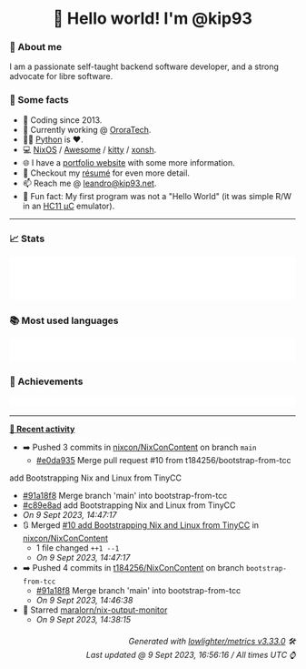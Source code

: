<!-- README template, populated using this action:
     https://github.com/kip93/kip93/blob/main/.github/workflows/readme.yml. -->

<h1 align="center">👋 Hello world! I'm @kip93</h1> <!-- LOGIN => username -->

### 👤 About me

I am a passionate self-taught backend software developer, and a strong advocate for libre software.


### 💬 Some facts

* 📅 Coding since 2013.
* 💼 Currently working @ [OroraTech](https://ororatech.com/).
* 👨‍💻 [Python](https://github.com/search?q=user%3Akip93&l=python) is ❤️. <!-- LOGIN => username -->
* 💻 [NixOS](https://github.com/NixOS/) /
     [Awesome](https://github.com/awesomeWM/) /
     [kitty](https://github.com/kovidgoyal/kitty/) /
     [xonsh](https://github.com/xonsh/).
* 🌐 I have a [portfolio website](https://kip93.net/) with some more information.
* 📝 Checkout my [résumé](https://kip93.net/resume/) for even more detail.
* 📫 Reach me @ [leandro@kip93.net](mailto:leandro@kip93.net).
* 🎲 Fun fact: My first program was not a "Hello World" (it was simple R/W in an [HC11 µC](https://en.wikipedia.org/wiki/68HC11) emulator).


-----------------------------------------------------------------------------------------------------------------------


### 📈 Stats

![](./stats.svg)


### 📚 Most used languages <!-- by percentage, in decreasing order -->

![](./languages.svg)


### 🏅 Achievements

![](./achievements.svg)


-----------------------------------------------------------------------------------------------------------------------


**[📰 Recent activity](https://github.com/kip93)**
* ➡️ Pushed 3 commits in [nixcon/NixConContent](https://github.com/nixcon/NixConContent) on branch `main`
  * [#e0da935](https://github.com/nixcon/NixConContent/commit/e0da935) Merge pull request #10 from t184256/bootstrap-from-tcc

add Bootstrapping Nix and Linux from TinyCC
  * [#91a18f8](https://github.com/nixcon/NixConContent/commit/91a18f8) Merge branch &#39;main&#39; into bootstrap-from-tcc
  * [#c89e8ad](https://github.com/nixcon/NixConContent/commit/c89e8ad) add Bootstrapping Nix and Linux from TinyCC
  * *On 9 Sept 2023, 14:47:17*
* 🔃 Merged [#10 add Bootstrapping Nix and Linux from TinyCC](https://github.com/nixcon/NixConContent/pull/10) in [nixcon/NixConContent](https://github.com/nixcon/NixConContent)
  * 1 file changed `++1 --1`
  * *On 9 Sept 2023, 14:47:17*
* ➡️ Pushed 4 commits in [t184256/NixConContent](https://github.com/t184256/NixConContent) on branch `bootstrap-from-tcc`
  * [#91a18f8](https://github.com/t184256/NixConContent/commit/91a18f8) Merge branch &#39;main&#39; into bootstrap-from-tcc
  * *On 9 Sept 2023, 14:46:38*
* 🌟 Starred [maralorn/nix-output-monitor](https://github.com/maralorn/nix-output-monitor)
  * *On 9 Sept 2023, 14:38:15*
 <!-- Last activity -->


<h6 align="right"><em>
    Generated with <a href="https://github.com/lowlighter/metrics/tree/latest/">lowlighter/metrics v3.33.0</a> 🛠️<br> <!-- VERSION => MAJOR.minor.patch -->
    Last updated @ 9 Sept 2023, 16:56:16 / All times UTC ⌚ <!-- meta.generated => DD/MM/YYYY, hh:mm -->
</em></h6>

